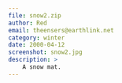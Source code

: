 ```yaml
---
file: snow2.zip
author: Red
email: theensers@earthlink.net
category: winter
date: 2000-04-12
screenshot: snow2.jpg
description: >
    A snow mat.
---
```

